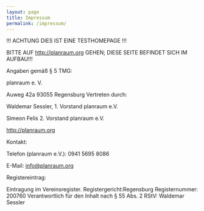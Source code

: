 ```yaml
---
layout: page
title: Impressum
permalink: /impressum/
---
```



!!! ACHTUNG DIES IST EINE TESTHOMEPAGE !!!

BITTE AUF http://planraum.org GEHEN; DIESE SEITE BEFINDET SICH IM AUFBAU!!!

Angaben gemäß § 5 TMG:

planraum e. V.

Auweg 42a
93055 Regensburg
Vertreten durch:

Waldemar Sessler, 1. Vorstand planraum e.V.

Simeon Felis 2. Vorstand planraum e.V.

http://planraum.org

Kontakt:

Telefon (planraum e.V.): 0941 5695 8086

E-Mail: info@planraum.org

Registereintrag:

Eintragung im Vereinsregister.
Registergericht:Regensburg
Registernummer: 200760
Verantwortlich für den Inhalt nach § 55 Abs. 2 RStV:
Waldemar Sessler 

